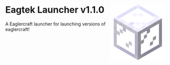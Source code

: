 # <img src=".github/assets/Glasses.png" alt="Logo"  align="right" width="175px"> Eagtek Launcher v1.1.0 
A Eaglercraft launcher for launching versions of eaglercraft! <br>
